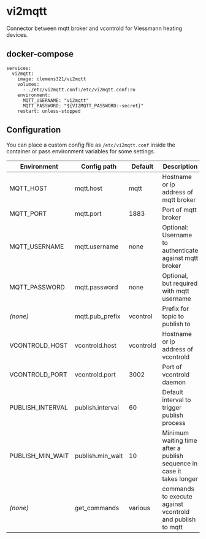 # vi2mqtt
Connector between mqtt broker and vcontrold for Viessmann heating devices.

## docker-compose

```
services:
  vi2mqtt:
    image: clemens321/vi2mqtt
    volumes:
      - ./etc/vi2mqtt.conf:/etc/vi2mqtt.conf:ro
    environment:
      MQTT_USERNAME: "vi2mqtt"
      MQTT_PASSWORD: "${VI2MQTT_PASSWORD:-secret}"
    restart: unless-stopped
```

## Configuration
You can place a custom config file as `/etc/vi2mqtt.conf` inside the container or pass environment variables for some settings.

| Environment | Config path | Default | Description
| ----------- | ----------- | ------- | ---
| MQTT\_HOST     | mqtt.host     | mqtt | Hostname or ip address of mqtt broker
| MQTT\_PORT     | mqtt.port     | 1883 | Port of mqtt broker
| MQTT\_USERNAME | mqtt.username | none | Optional: Username to authenticate against mqtt broker
| MQTT\_PASSWORD | mqtt.password | none | Optional, but required with mqtt username
| *(none)* | mqtt.pub\_prefix | vcontrol | Prefix for topic to publish to
| VCONTROLD\_HOST | vcontrold.host | vcontrold | Hostname or ip address of vcontrold
| VCONTROLD\_PORT | vcontrold.port | 3002      | Port of vcontrold daemon
| PUBLISH\_INTERVAL  | publish.interval  | 60 | Default interval to trigger publish process
| PUBLISH\_MIN\_WAIT | publish.min\_wait | 10 | Minimum waiting time after a publish sequence in case it takes longer
| *(none)* | get\_commands | various   | commands to execute against vcontrold and publish to mqtt

